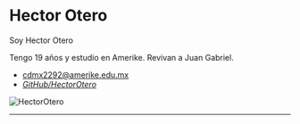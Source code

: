 # Hector Otero 

Soy Hector Otero

Tengo 19 años y estudio en Amerike. Revivan a Juan Gabriel.

- [cdmx2292@amerike.edu.mx](cdmx2292@amerike.edu.mx)
- [_GitHub/HectorOtero_](https://github.com/HectorOtero)

![HectorOtero](../img/BB159DC5-C15B-4A57-9992-2865E44081F5.JPG)

---